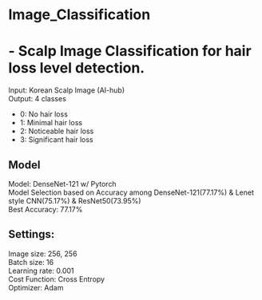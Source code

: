 # Image_Classification  
# - Scalp Image Classification for hair loss level detection.   
Input: Korean Scalp Image (AI-hub)  
Output: 4 classes  
- 0: No hair loss  
- 1: Minimal hair loss  
- 2: Noticeable hair loss  
- 3: Significant hair loss  

## Model  
Model: DenseNet-121 w/ Pytorch  
Model Selection based on Accuracy among DenseNet-121(77.17%) & Lenet style CNN(75.17%) & ResNet50(73.95%)  
Best Accuracy: 77.17%  

## Settings:  
Image size: 256, 256  
Batch size: 16  
Learning rate: 0.001  
Cost Function: Cross Entropy  
Optimizer: Adam  
